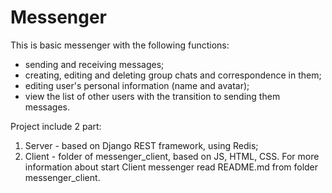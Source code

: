 # Messenger
This is basic messenger with the following functions:

- sending and receiving messages;
- creating, editing and deleting group chats and correspondence in them;
- editing user's personal information (name and avatar);
- view the list of other users with the transition to sending them messages.

Project include 2 part:
1. Server - based on Django REST framework, using Redis;
2. Client - folder of messenger_client, based on JS, HTML, CSS. 
   For more information about start Client messenger read README.md from folder messenger_client.

